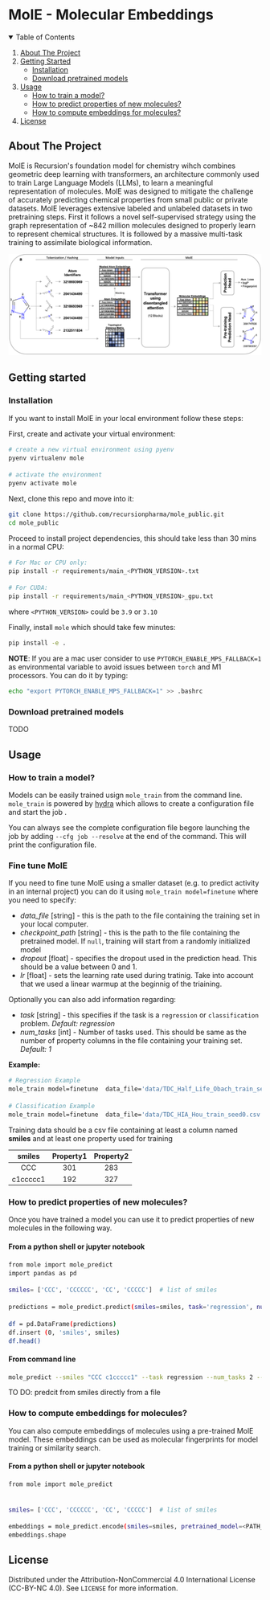 # MolE - Molecular Embeddings

<!-- TABLE OF CONTENTS -->
<details open="open">
  <summary>Table of Contents</summary>
  <ol>
    <li><a href="#about-the-project">About The Project</a></li>
    <li>
      <a href="#getting-started">Getting Started</a>
      <ul>
        <li><a href="#installation">Installation</a></li>
        <li><a href="#download-pretrained-models">Download pretrained models</a></li>
      </ul>
    </li>
    <li>
      <a href="#usage">Usage</a>
      <ul>
        <li><a href="#how-to-train-a-model">How to train a model?</a></li>
        <li><a href="#how-to-predict-properties-of-new-molecules">How to predict properties of new molecules?</a></li>
        <li><a href="#how-to-compute-embeddings-for-molecules">How to compute embeddings for molecules?</a></li>
      </ul>
    </li>
    <li><a href="#license">License</a></li>
  </ol>
</details>

<!-- ABOUT THE PROJECT -->
## About The Project

MolE is Recursion's foundation model for chemistry wihch combines geometric deep learning with
transformers, an architecture commonly used to train Large Language Models (LLMs), to learn a meaningful
representation of molecules. MolE was designed to mitigate the challenge of accurately predicting
chemical properties from small public or private datasets. MolE leverages extensive labeled and unlabeled
datasets in two pretraining steps. First it follows a novel self-supervised strategy using the graph
representation of ~842 million molecules designed to properly learn to represent chemical structures.
It is followed by a massive multi-task training to assimilate biological information.


![plot](./docs/MolE_fig.png)


<!-- GETTING STARTED -->
## Getting started

### Installation

If you want to install MolE in your local environment follow these steps:

First, create and activate your virtual environment:

```bash
# create a new virtual environment using pyenv
pyenv virtualenv mole

# activate the environment
pyenv activate mole
```

Next, clone this repo and move into it:

```bash
git clone https://github.com/recursionpharma/mole_public.git
cd mole_public
```

Proceed to install project dependencies, this should take less than 30 mins in a normal CPU:

```bash
# For Mac or CPU only:
pip install -r requirements/main_<PYTHON_VERSION>.txt

# For CUDA:
pip install -r requirements/main_<PYTHON_VERSION>_gpu.txt

```
where `<PYTHON_VERSION>` could be `3.9` or `3.10`

Finally, install `mole` which should take few minutes:

```bash
pip install -e .
```

**NOTE**: If you are a mac user consider to use `PYTORCH_ENABLE_MPS_FALLBACK=1` as environmental variable to avoid issues between `torch` and M1 processors. You can do it by typing:

```bash
echo "export PYTORCH_ENABLE_MPS_FALLBACK=1" >> .bashrc
```

### Download pretrained models
TODO


<!-- Usage -->
## Usage

### How to train a model?

Models can be easily trained usign `mole_train` from the command line. `mole_train` is powered by [hydra](https://hydra.cc/docs/intro/) which allows to create a  configuration file and start the job .

You can always see the complete configuration file begore launching the job by adding `--cfg job --resolve` at the end of the command. This will print the configuration file.

### Fine tune MolE
If you need to fine tune MolE using a smaller dataset (e.g. to predict activity in an internal project) you can do it  using `mole_train model=finetune` where you need to specify:

- *data_file* [string] - this is the path to the file containing the training set in your local computer.
- *checkpoint_path* [string] - this is the path to the file containing the pretrained model. If `null`, training will start from a randomly initialized model
- *dropout* [float] - specifies the dropout used in the prediction head. This should be a value between 0 and 1.
- *lr* [float] - sets the learning rate used during tratinig. Take into account that we used a linear warmup at the beginnig of the triaining.

Optionally you can also add information regarding:

- *task* [string] - this specifies if the task is a `regression` or `classification` problem. *Default: regression*
- *num_tasks* [int] - Number of tasks used. This should be same as the number of property columns in the file containing your training set. *Default: 1*

**Example:**

```bash
# Regression Example
mole_train model=finetune  data_file='data/TDC_Half_Life_Obach_train_seed0.parquet' checkpoint_path=null dropout=0.1 lr=1.0e-06 task=regression num_tasks=1 model.name='MolE_Finetune_Regression' model.hyperparameters.datamodule.validation_data='data/TDC_Half_Life_Obach_valid_seed0.parquet'

# Classification Example
mole_train model=finetune  data_file='data/TDC_HIA_Hou_train_seed0.csv' checkpoint_path=null dropout=0.1 lr=1.0e-06 task=classification num_tasks=1 model.name='MolE_Finetune_Classification' model.hyperparameters.datamodule.validation_data='data/TDC_HIA_Hou_valid_seed0.csv'
```

Training data should be a csv file containing at least a column named **smiles** and at least one property used for training

| smiles    | Property1 | Property2 |
| :---:     | :---:     | :---:     |
| CCC       | 301       | 283       |
| c1ccccc1  | 192       | 327       |


### How to predict properties of new molecules?

Once you have trained a model you can use it to predict properties of new molecules in the following way.

#### From a python shell or jupyter notebook
```bash
from mole import mole_predict
import pandas as pd

smiles= ['CCC', 'CCCCCC', 'CC', 'CCCCC']  # list of smiles

predictions = mole_predict.predict(smiles=smiles, task='regression', num_tasks=1, pretrained_model=<PATH_TO_CHECKPOINT>, batch_size=32, num_workers=4)

df = pd.DataFrame(predictions)
df.insert (0, 'smiles', smiles)
df.head()
```
#### From command line

```bash
mole_predict --smiles "CCC c1ccccc1" --task regression --num_tasks 2 --pretrained_model <path to checkpoint>
```

TO DO: predcit from smiles directly from a file

### How to compute embeddings for molecules?

You can also compute embeddings of molecules using a pre-trained MolE model. These embeddings can be used as molecular fingerprints for model training or similarity search.

#### From a python shell or jupyter notebook
```bash
from mole import mole_predict


smiles= ['CCC', 'CCCCCC', 'CC', 'CCCCC']  # list of smiles

embeddings = mole_predict.encode(smiles=smiles, pretrained_model=<PATH_TO_CHECKPOINT>, batch_size=32, num_workers=4)
embeddings.shape
```

<!-- LICENSE -->
## License

Distributed under the Attribution-NonCommercial 4.0 International License (CC-BY-NC 4.0). See `LICENSE` for more information.
